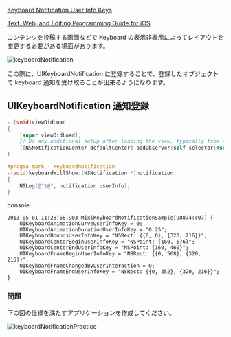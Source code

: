 [Keyboard Notification User Info Keys](http://developer.apple.com/library/ios/documentation/uikit/reference/UIWindow_Class/UIWindowClassReference/UIWindowClassReference.html#//apple_ref/doc/constant_group/Keyboard_Notification_User_Info_Keys)

[Text, Web, and Editing Programming Guide for iOS](http://developer.apple.com/library/ios/documentation/StringsTextFonts/Conceptual/TextAndWebiPhoneOS/TextAndWebiPhoneOS.pdf)

コンテンツを投稿する画面などで Keyboard の表示非表示によってレイアウトを変更する必要がある場面があります。

![keyboardNotification](https://raw.github.com/mixi-inc/iOSTraining/master/Doc/Images/5.4/keyboardNotification.png)

この際に、UIKeyboardNotification に登録することで、登録したオブジェクトで keyboard 通知を受け取ることが出来るようになります。

## UIKeyboardNotification 通知登録
```objective-c
- (void)viewDidLoad
{
    [super viewDidLoad];
	// Do any additional setup after loading the view, typically from a nib.
    [[NSNotificationCenter defaultCenter] addObserver:self selector:@selector(keyboardWillShow:) name:UIKeyboardWillShowNotification object:nil];
}

#pragma mark - keyboardNotification
-(void)keyboardWillShow:(NSNotification *)notification
{
    NSLog(@"%@", notification.userInfo);
}

```

console
```
2013-05-01 11:28:58.903 MixiKeyboardNotificationSample[98874:c07] {
    UIKeyboardAnimationCurveUserInfoKey = 0;
    UIKeyboardAnimationDurationUserInfoKey = "0.25";
    UIKeyboardBoundsUserInfoKey = "NSRect: {{0, 0}, {320, 216}}";
    UIKeyboardCenterBeginUserInfoKey = "NSPoint: {160, 676}";
    UIKeyboardCenterEndUserInfoKey = "NSPoint: {160, 460}";
    UIKeyboardFrameBeginUserInfoKey = "NSRect: {{0, 568}, {320, 216}}";
    UIKeyboardFrameChangedByUserInteraction = 0;
    UIKeyboardFrameEndUserInfoKey = "NSRect: {{0, 352}, {320, 216}}";
}
```

### 問題
下の図の仕様を満たすアプリケーションを作成してください。

![keyboardNotificationPractice](https://raw.github.com/mixi-inc/iOSTraining/master/Doc/Images/5.4/keyboardNotificationPractice.png)